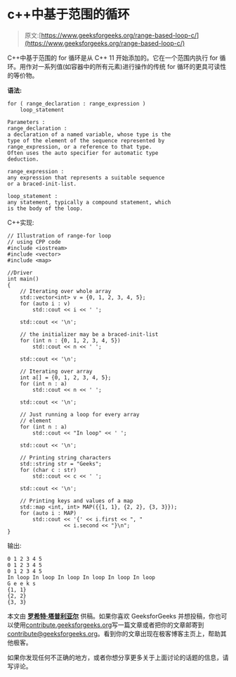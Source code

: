 # c++中基于范围的循环

> 原文:[https://www.geeksforgeeks.org/range-based-loop-c/](https://www.geeksforgeeks.org/range-based-loop-c/)

C++中基于范围的 for 循环是从 C++ 11 开始添加的。它在一个范围内执行 for 循环。用作对一系列值(如容器中的所有元素)进行操作的传统 for 循环的更具可读性的等价物。

**语法:**

```
for ( range_declaration : range_expression ) 
    loop_statement

Parameters :
range_declaration : 
a declaration of a named variable, whose type is the 
type of the element of the sequence represented by 
range_expression, or a reference to that type.
Often uses the auto specifier for automatic type 
deduction.

range_expression : 
any expression that represents a suitable sequence 
or a braced-init-list.

loop_statement : 
any statement, typically a compound statement, which
is the body of the loop.

```

C++实现:

```
// Illustration of range-for loop
// using CPP code
#include <iostream>
#include <vector>
#include <map>

//Driver
int main() 
{
    // Iterating over whole array
    std::vector<int> v = {0, 1, 2, 3, 4, 5};
    for (auto i : v)
        std::cout << i << ' ';

    std::cout << '\n';

    // the initializer may be a braced-init-list
    for (int n : {0, 1, 2, 3, 4, 5})
        std::cout << n << ' ';

    std::cout << '\n';

    // Iterating over array
    int a[] = {0, 1, 2, 3, 4, 5};     
    for (int n : a)
        std::cout << n << ' ';

    std::cout << '\n';

    // Just running a loop for every array
    // element
    for (int n : a)  
        std::cout << "In loop" << ' ';

    std::cout << '\n';

    // Printing string characters
    std::string str = "Geeks";
    for (char c : str) 
        std::cout << c << ' ';

    std::cout << '\n';

    // Printing keys and values of a map
    std::map <int, int> MAP({{1, 1}, {2, 2}, {3, 3}});
    for (auto i : MAP)
        std::cout << '{' << i.first << ", " 
                  << i.second << "}\n";
}
```

输出:

```
0 1 2 3 4 5 
0 1 2 3 4 5 
0 1 2 3 4 5 
In loop In loop In loop In loop In loop In loop 
G e e k s 
{1, 1}
{2, 2}
{3, 3}

```

本文由 **[罗希特·塔普利亚尔](https://www.hackerrank.com/rohit_thapliyal)** 供稿。如果你喜欢 GeeksforGeeks 并想投稿，你也可以使用[contribute.geeksforgeeks.org](http://www.contribute.geeksforgeeks.org)写一篇文章或者把你的文章邮寄到 contribute@geeksforgeeks.org。看到你的文章出现在极客博客主页上，帮助其他极客。

如果你发现任何不正确的地方，或者你想分享更多关于上面讨论的话题的信息，请写评论。
